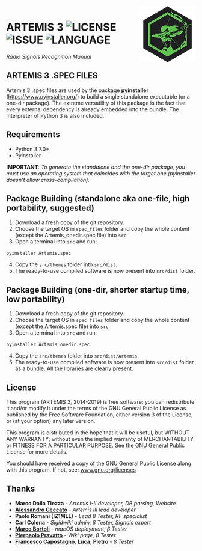 <img src="../documentation/ArtemisLogoSmall.png" align="right" />

# ARTEMIS 3 ![LICENSE](https://img.shields.io/github/license/AresValley/Artemis.svg?style=flat-square) ![ISSUE](https://img.shields.io/github/issues/AresValley/Artemis.svg?style=flat-square) ![LANGUAGE](https://img.shields.io/github/languages/top/AresValley/Artemis.svg?style=flat-square)

*Radio Signals Recognition Manual*

## ARTEMIS 3 .SPEC FILES

Artemis 3 .spec files are used by the package **pyinstaller** (https://www.pyinstaller.org/) to build a single standalone executable (or a one-dir package). The extreme versatility of this package is the fact that every external dependency is already embedded into the bundle. The interpreter of Python 3 is also included.

## Requirements
- Python 3.7.0+
- Pyinstaller

**IMPORTANT:** *To generate the standalone and the one-dir package, you must use an operating system that coincides with the target one (pyinstaller doesn't allow cross-compilation).* 

## Package Building (standalone aka one-file, high portability, **suggested**)
1. Download a fresh copy of the git repository.
2. Choose the target OS in `spec_files` folder and copy the whole content (except the Artemis_onedir.spec file) into `src`
3. Open a terminal into `src` and run:
```
pyinstaller Artemis.spec
```
4. Copy the `src/themes` folder into `src/dist`.
5. The ready-to-use compiled software is now present into `src/dist` folder.

## Package Building (one-dir, shorter startup time, low portability)
1. Download a fresh copy of the git repository.
2. Choose the target OS in `spec_files` folder and copy the whole content (except the Artemis.spec file) into `src`
3. Open a terminal into `src` and run:
```
pyinstaller Artemis_onedir.spec
```
4. Copy the `src/themes` folder into `src/dist/Artemis`.
5. The ready-to-use compiled software is now present into `src/dist` folder as a bundle. All the libraries are clearly present.

## License
This program (ARTEMIS 3, 2014-2019) is free software: you can redistribute it and/or modify it under the terms of the GNU General Public License as published by the Free Software Foundation, either version 3 of the License, or (at your option) any later version.

This program is distributed in the hope that it will be useful, but WITHOUT ANY WARRANTY; without even the implied warranty of MERCHANTABILITY or FITNESS FOR A PARTICULAR PURPOSE. See the GNU General Public License for more details.

You should have received a copy of the GNU General Public License along with this program. If not, see: www.gnu.org/licenses

## Thanks
* **Marco Dalla Tiezza** - *Artemis I-II developer, DB parsing, Website*
* [**Alessandro Ceccato**](https://github.com/alessandro90 "GitHub profile") - *Artemis III lead developer*
* **Paolo Romani (IZ1MLL)** - *Lead β Tester, RF specialist*
* **Carl Colena** - *Sigidwiki admin, β Tester, Signals expert*
* [**Marco Bortoli**](https://github.com/marbort "GitHub profile") - *macOS deployment, β Tester*
* [**Pierpaolo Pravatto**](https://github.com/ppravatto "GitHub profile") - *Wiki page, β Tester*
* [**Francesco Capostagno**](https://github.com/fcapostagno "GitHub profile"), **Luca**, **Pietro** - *β Tester*
